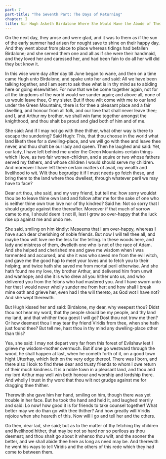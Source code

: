 ```yaml
---
part: 7
part-title: "The Seventh Part: The Days of Returning"
chapter: I
title: Sir Hugh Asketh Birdalone Where She Would Have the Abode of Their Fellowship to Be
---
```


On the next day, they arose and were glad, and it was to them as if the sun of the early summer had arisen for nought save to shine on their happy day. And they went about from place to place whereas tidings had befallen Birdalone; and she served them one and all as if she were their handmaid, and they loved her and caressed her, and had been fain to do all her will did they but know it.

In this wise wore day after day till June began to wane, and then on a time came Hugh unto Birdalone, and spake unto her and said: All we have been talking together, and I am sent to ask thee what is in thy mind as to abiding here or going elsewhither. For now that we be come together again, not for all the kingdoms of the world would we sunder again; and above all, none of us would leave thee, O my sister. But if thou wilt come with me to our land under the Green Mountains, there is for thee a pleasant place and a fair dwelling, and honour from all folk, and our love that shall never leave thee; and I, and Arthur my brother, we shall win fame together amongst the knighthood, and thou shalt be proud and glad both of him and of me.

She said: And if I may not go with thee thither, what other way is there to escape the sundering? Said Hugh: This, that thou choose in the world what land liketh thee for a dwelling-place, and we will go with thee and leave thee never, and thou shalt be our lady and queen. Then he laughed and said: Yet, our lady, I have left behind me under the Green Mountains certain things which I love, as two fair women-children, and a squire or two whose fathers served my fathers, and whose children I would should serve my children. And moreover I have left there certain matters of avail, my wealth and livelihood to wit. Wilt thou begrudge it if I must needs go fetch these, and bring them to the land where thou dwellest, through whatever peril we may have to face?

Dear art thou, she said, and my very friend, but tell me: how sorry wouldst thou be to leave thine own land and follow after me for the sake of one who is neither thine own true love nor of thy kindred? Said he: Not so sorry that I should grudge against thee thereafter. Moreover if that much of sorrow came to me, I should deem it not ill, lest I grow so over-happy that the luck rise up against me and undo me.

She said, smiling on him kindly: Meseems that I am over-happy, whereas I have such dear cherishing of noble friends. But now I will tell thee all, and maybe thou wilt love me the less for the telling. In these woods here, and lady and mistress of them, dwelleth one who is not of the race of Adam. And she helped and cherished me and gave me wisdom when I was tormented and accursed, and she it was who saved me from the evil witch, and gave me the good hap to meet your loves and to fetch you to their helping; and twice hath she saved me from mortal peril otherwise. And she hath found me my love, thy brother Arthur, and delivered him from unwit and wanhope; and she it is who drew all you hither unto us, and who delivered you from the felons who had mastered you. And I have sworn unto her that I would never wholly sunder me from her; and how shall I break mine oath and grieve her, even had I the will thereto, as God wot I have not? And she wept therewith.

But Hugh kissed her and said: Birdalone, my dear, why weepest thou? Didst thou not hear my word, that thy people should be my people, and thy land my land, and that whither thou goest I will go? Dost thou not trow me then? Or how deemest thou I may tear thy friend Viridis from thee, when she hath just found thee? But tell me, hast thou in thy mind any dwelling-place other than this?

Yea, she said: I may not depart very far from this forest of Evilshaw lest I grieve my wisdom-mother overmuch. But if one go westward through the wood, he shall happen at last, when he cometh forth of it, on a good town hight Utterhay, which lieth on the very edge thereof. There was I born, and there also I look to find three dear and trusty friends to whom I owe return of their much kindness. It is a noble town in a pleasant land, and thou and my lord Arthur may well win both honour and worship and lordship there. And wholly I trust in thy word that thou wilt not grudge against me for dragging thee thither.

Therewith she gave him her hand, smiling on him, though there was yet trouble in her face. But he took the hand and held it, and laughed merrily and said: Lo now! how good it is for friends to take counsel together! What better may we do than go with thee thither? And how greatly will Viridis rejoice when she heareth of this. Now will I go and tell her and the others.

Go then, dear lad, she said; but as to the matter of thy fetching thy children and livelihood hither, that may be not so hard nor so perilous as thou deemest; and thou shalt go about it whenso thou wilt, and the sooner the better, and we shall abide thee here as long as need may be. And therewith he went his ways to tell Viridis and the others of this rede which they had come to between them.
